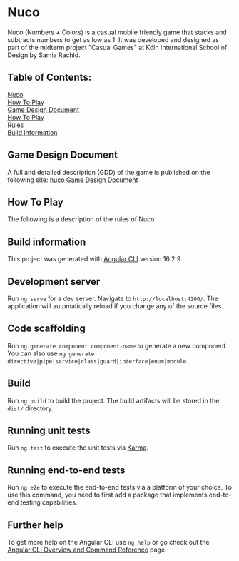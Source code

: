 # Nuco <br>

Nuco (Numbers + Colors) is a casual mobile friendly game that stacks and subtracts numbers to get as low as 1.
It was developed and designed as part of the midterm project "Casual Games" at Köln International School of Design by Samia Rachid.

## Table of Contents:
[Nuco](/#Nuco)<br>
[How To Play](#How-to-play)<br>
[Game Design Document](/#Game-design-document)<br> 
[How To Play](/#How-to-play)<br>
[Rules](/#Rules)<br>
[Build information](/#Build-information)

## Game Design Document
A full and detailed description (GDD) of the game is published on the following site: [nuco Game Design Document](https://www.notion.so/nuco-11ecb3271f528081b18cfce9caded762?pvs=4)

## How To Play

The following is a description of the rules of Nuco

## Build information

This project was generated with [Angular CLI](https://github.com/angular/angular-cli) version 16.2.9.

## Development server

Run `ng serve` for a dev server. Navigate to `http://localhost:4200/`. The application will automatically reload if you change any of the source files.

## Code scaffolding

Run `ng generate component component-name` to generate a new component. You can also use `ng generate directive|pipe|service|class|guard|interface|enum|module`.

## Build

Run `ng build` to build the project. The build artifacts will be stored in the `dist/` directory.

## Running unit tests

Run `ng test` to execute the unit tests via [Karma](https://karma-runner.github.io).

## Running end-to-end tests

Run `ng e2e` to execute the end-to-end tests via a platform of your choice. To use this command, you need to first add a package that implements end-to-end testing capabilities.

## Further help

To get more help on the Angular CLI use `ng help` or go check out the [Angular CLI Overview and Command Reference](https://angular.io/cli) page.
